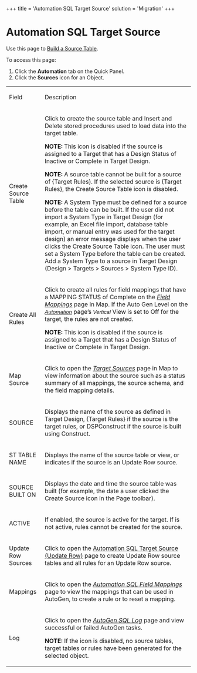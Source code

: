 +++
title = 'Automation SQL Target Source'
solution = 'Migration'
+++

# Automation SQL Target Source

<div class="use">

Use this page to [Build a Source
Table](../Use_Cases/Build_Source_Tables).

</div>

To access this page:

1.  Click the **Automation** tab on the Quick Panel.
2.  Click the **Sources** icon for an Object.

<table>
<tbody>
<tr class="odd">
<td><p>Field</p></td>
<td><p>Description</p></td>
</tr>
<tr class="even">
<td><p>Create Source Table</p></td>
<td><p>Click to create the source table and Insert and Delete stored procedures used to load data into the target table.</p>
<p><strong>NOTE:</strong> This icon is disabled if the source is assigned to a Target that has a Design Status of Inactive or Complete in Target Design.</p>
<p><strong>NOTE:</strong> A source table cannot be built for a source of {Target Rules}. If the selected source is {Target Rules}, the Create Source Table icon is disabled.</p>
<p><strong>NOTE:</strong> A System Type must be defined for a source before the table can be built. If the user did not import a System Type in Target Design (for example, an Excel file import, database table import, or manual entry was used for the target design) an error message displays when the user clicks the Create Source Table icon. The user must set a System Type before the table can be created. Add a System Type to a source in Target Design (Design &gt; Targets &gt; Sources &gt; System Type ID).</p></td>
</tr>
<tr class="odd">
<td><p>Create All Rules</p></td>
<td><p>Click to create all rules for field mappings that have a MAPPING STATUS of Complete on the <span style="font-style: italic;"><a href="../../Map/Page_Desc/Field_Mappings_H">Field Mappings</a></span> page in Map. If the Auto Gen Level on the <span style="font-size: 11.0pt;font-family: Arial, sans-serif;font-style: italic;"><a href="Automation_page#Automation_V">Automation</a></span> page’s <span style="font-size: 11.0pt;font-family: Arial, sans-serif;font-style: italic;">Vertical</span> View is set to Off for the target, the rules are not created.</p>
<p><strong>NOTE:</strong> This icon is disabled if the source is assigned to a Target that has a Design Status of Inactive or Complete in Target Design.</p></td>
</tr>
<tr class="even">
<td><p>Map Source</p></td>
<td><p>Click to open the <a href="../../Map/Page_Desc/Target_Sources_H_Map"><span style="font-style: italic;">Target Sources</span></a> page in Map to view information about the source such as a status summary of all mappings, the source schema, and the field mapping details.</p></td>
</tr>
<tr class="odd">
<td><p>SOURCE</p></td>
<td><p>Displays the name of the source as defined in Target Design, {Target Rules} if the source is the target rules, or DSPConstruct if the source is built using Construct.</p></td>
</tr>
<tr class="even">
<td><p>ST TABLE NAME</p></td>
<td><p>Displays the name of the source table or view, or indicates if the source is an Update Row source.</p></td>
</tr>
<tr class="odd">
<td><p>SOURCE BUILT ON</p></td>
<td><p>Displays the date and time the source table was built (for example, the date a user clicked the Create Source icon in the Page toolbar).</p></td>
</tr>
<tr class="even">
<td><p>ACTIVE</p></td>
<td><p>If enabled, the source is active for the target. If is not active, rules cannot be created for the source.</p></td>
</tr>
<tr class="odd">
<td><p>Update Row Sources</p></td>
<td><p>Click to open the <a href="Automation_SQL_Target_Source_Update_Row">Automation SQL Target Source (Update Row)</a> page to create Update Row source tables and all rules for an Update Row source.</p></td>
</tr>
<tr class="even">
<td><p>Mappings</p></td>
<td><p>Click to open the <em><a href="Automation_SQL_Field_Mappings_H">Automation SQL Field Mappings</a></em> page to view the mappings that can be used in AutoGen, to create a rule or to reset a mapping.</p></td>
</tr>
<tr class="odd">
<td><p>Log</p></td>
<td><p>Click to open the <span style="font-style: italic;"><a href="AutoGen_SQL_Log">AutoGen SQL Log</a></span> page and view successful or failed AutoGen tasks.</p>
<p><strong>NOTE:</strong> If the icon is disabled, no source tables, target tables or rules have been generated for the selected object.</p></td>
</tr>
</tbody>
</table>
